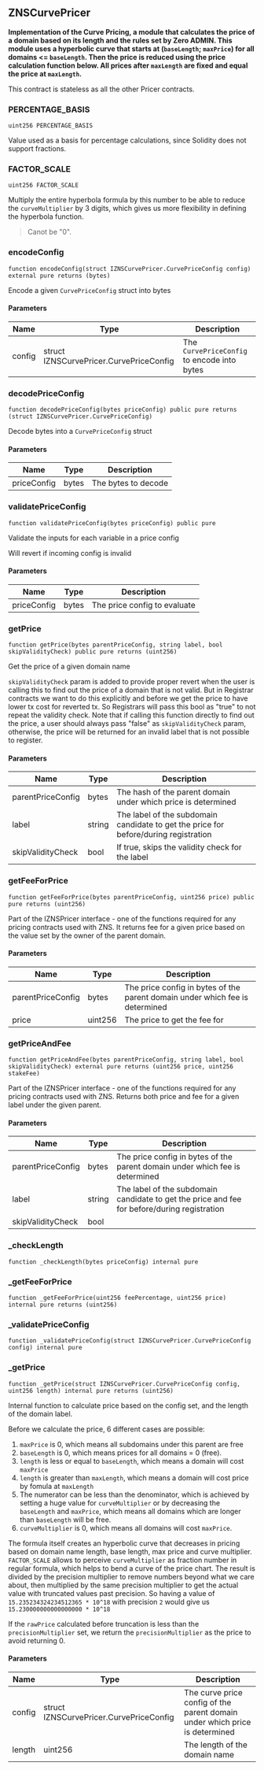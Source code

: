 ## ZNSCurvePricer

**Implementation of the Curve Pricing, a module that calculates the price of a domain
based on its length and the rules set by Zero ADMIN.
This module uses a hyperbolic curve that starts at (`baseLength`; `maxPrice`)
for all domains <= `baseLength`.
Then the price is reduced using the price calculation function below.
All prices after `maxLength` are fixed and equal the price at `maxLength`.**

This contract is stateless as all the other Pricer contracts.

### PERCENTAGE_BASIS

```solidity
uint256 PERCENTAGE_BASIS
```

Value used as a basis for percentage calculations,
since Solidity does not support fractions.

### FACTOR_SCALE

```solidity
uint256 FACTOR_SCALE
```

Multiply the entire hyperbola formula by this number to be able to reduce the `curveMultiplier`
by 3 digits, which gives us more flexibility in defining the hyperbola function.

> Canot be "0".

### encodeConfig

```solidity
function encodeConfig(struct IZNSCurvePricer.CurvePriceConfig config) external pure returns (bytes)
```

Encode a given `CurvePriceConfig` struct into bytes

#### Parameters

| Name | Type | Description |
| ---- | ---- | ----------- |
| config | struct IZNSCurvePricer.CurvePriceConfig | The `CurvePriceConfig` to encode into bytes |

### decodePriceConfig

```solidity
function decodePriceConfig(bytes priceConfig) public pure returns (struct IZNSCurvePricer.CurvePriceConfig)
```

Decode bytes into a `CurvePriceConfig` struct

#### Parameters

| Name | Type | Description |
| ---- | ---- | ----------- |
| priceConfig | bytes | The bytes to decode |

### validatePriceConfig

```solidity
function validatePriceConfig(bytes priceConfig) public pure
```

Validate the inputs for each variable in a price config

Will revert if incoming config is invalid

#### Parameters

| Name | Type | Description |
| ---- | ---- | ----------- |
| priceConfig | bytes | The price config to evaluate |

### getPrice

```solidity
function getPrice(bytes parentPriceConfig, string label, bool skipValidityCheck) public pure returns (uint256)
```

Get the price of a given domain name

`skipValidityCheck` param is added to provide proper revert when the user is
calling this to find out the price of a domain that is not valid. But in Registrar contracts
we want to do this explicitly and before we get the price to have lower tx cost for reverted tx.
So Registrars will pass this bool as "true" to not repeat the validity check.
Note that if calling this function directly to find out the price, a user should always pass "false"
as `skipValidityCheck` param, otherwise, the price will be returned for an invalid label that is not
possible to register.

#### Parameters

| Name | Type | Description |
| ---- | ---- | ----------- |
| parentPriceConfig | bytes | The hash of the parent domain under which price is determined |
| label | string | The label of the subdomain candidate to get the price for before/during registration |
| skipValidityCheck | bool | If true, skips the validity check for the label |

### getFeeForPrice

```solidity
function getFeeForPrice(bytes parentPriceConfig, uint256 price) public pure returns (uint256)
```

Part of the IZNSPricer interface - one of the functions required
for any pricing contracts used with ZNS. It returns fee for a given price
based on the value set by the owner of the parent domain.

#### Parameters

| Name | Type | Description |
| ---- | ---- | ----------- |
| parentPriceConfig | bytes | The price config in bytes of the parent domain under which fee is determined |
| price | uint256 | The price to get the fee for |

### getPriceAndFee

```solidity
function getPriceAndFee(bytes parentPriceConfig, string label, bool skipValidityCheck) external pure returns (uint256 price, uint256 stakeFee)
```

Part of the IZNSPricer interface - one of the functions required
for any pricing contracts used with ZNS. Returns both price and fee for a given label
under the given parent.

#### Parameters

| Name | Type | Description |
| ---- | ---- | ----------- |
| parentPriceConfig | bytes | The price config in bytes of the parent domain under which fee is determined |
| label | string | The label of the subdomain candidate to get the price and fee for before/during registration |
| skipValidityCheck | bool |  |

### _checkLength

```solidity
function _checkLength(bytes priceConfig) internal pure
```

### _getFeeForPrice

```solidity
function _getFeeForPrice(uint256 feePercentage, uint256 price) internal pure returns (uint256)
```

### _validatePriceConfig

```solidity
function _validatePriceConfig(struct IZNSCurvePricer.CurvePriceConfig config) internal pure
```

### _getPrice

```solidity
function _getPrice(struct IZNSCurvePricer.CurvePriceConfig config, uint256 length) internal pure returns (uint256)
```

Internal function to calculate price based on the config set,
and the length of the domain label.

Before we calculate the price, 6 different cases are possible:
1. `maxPrice` is 0, which means all subdomains under this parent are free
2. `baseLength` is 0, which means prices for all domains = 0 (free).
3. `length` is less or equal to `baseLength`, which means a domain will cost `maxPrice`
4. `length` is greater than `maxLength`, which means a domain will cost price by fomula at `maxLength`
5. The numerator can be less than the denominator, which is achieved by setting a huge value
for `curveMultiplier` or by decreasing the `baseLength` and `maxPrice`, which means all domains
which are longer than `baseLength` will be free.
6. `curveMultiplier` is 0, which means all domains will cost `maxPrice`.

The formula itself creates an hyperbolic curve that decreases in pricing based on domain name length,
base length, max price and curve multiplier.
`FACTOR_SCALE` allows to perceive `curveMultiplier` as fraction number in regular formula,
which helps to bend a curve of the price chart.
The result is divided by the precision multiplier to remove numbers beyond
what we care about, then multiplied by the same precision multiplier to get the actual value
with truncated values past precision. So having a value of `15.235234324234512365 * 10^18`
with precision `2` would give us `15.230000000000000000 * 10^18`

If the `rawPrice` calculated before truncation is less than the `precisionMultiplier` set,
we return the `precisionMultiplier` as the price to avoid returning 0.

#### Parameters

| Name | Type | Description |
| ---- | ---- | ----------- |
| config | struct IZNSCurvePricer.CurvePriceConfig | The curve price config of the parent domain under which price is determined |
| length | uint256 | The length of the domain name |

